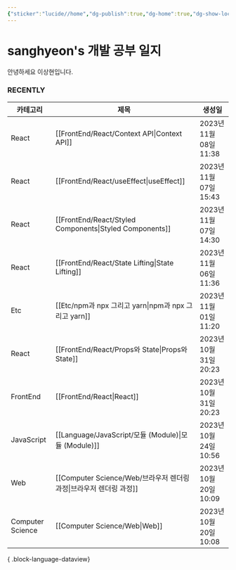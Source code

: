 ```yaml
---
{"sticker":"lucide//home","dg-publish":true,"dg-home":true,"dg-show-local-graph":null,"dg-hide":true,"permalink":"/home/","hide":true,"tags":["gardenEntry"],"dgPassFrontmatter":true,"noteIcon":""}
---
```


# sanghyeon's 개발 공부 일지

안녕하세요 이상현입니다.

### RECENTLY
| 카테고리             | 제목                                                         | 생성일                 |
| ---------------- | ---------------------------------------------------------- | ------------------- |
| React            | [[FrontEnd/React/Context API\|Context API]]             | 2023년 11월 08일 11:38 |
| React            | [[FrontEnd/React/useEffect\|useEffect]]                 | 2023년 11월 07일 15:43 |
| React            | [[FrontEnd/React/Styled Components\|Styled Components]] | 2023년 11월 07일 14:30 |
| React            | [[FrontEnd/React/State Lifting\|State Lifting]]         | 2023년 11월 06일 11:36 |
| Etc              | [[Etc/npm과 npx 그리고 yarn\|npm과 npx 그리고 yarn]]            | 2023년 11월 01일 11:20 |
| React            | [[FrontEnd/React/Props와 State\|Props와 State]]           | 2023년 10월 31일 20:23 |
| FrontEnd         | [[FrontEnd/React\|React]]                               | 2023년 10월 31일 20:23 |
| JavaScript       | [[Language/JavaScript/모듈 (Module)\|모듈 (Module)]]        | 2023년 10월 24일 10:56 |
| Web              | [[Computer Science/Web/브라우저 렌더링 과정\|브라우저 렌더링 과정]]       | 2023년 10월 20일 10:09 |
| Computer Science | [[Computer Science/Web\|Web]]                           | 2023년 10월 20일 10:08 |

{ .block-language-dataview}



<script src="https://giscus.app/client.js"
        data-repo="4anghyeon/sanghyeon-digital-garden"
        data-repo-id="R_kgDOKVgtKQ"
        data-category="General"
        data-category-id="DIC_kwDOKVgtKc4CZ2I7"
        data-mapping="title"
        data-strict="0"
        data-reactions-enabled="1"
        data-emit-metadata="0"
        data-input-position="top"
        data-theme="light_tritanopia"
        data-lang="ko"
        crossorigin="anonymous"
        async>
</script>

